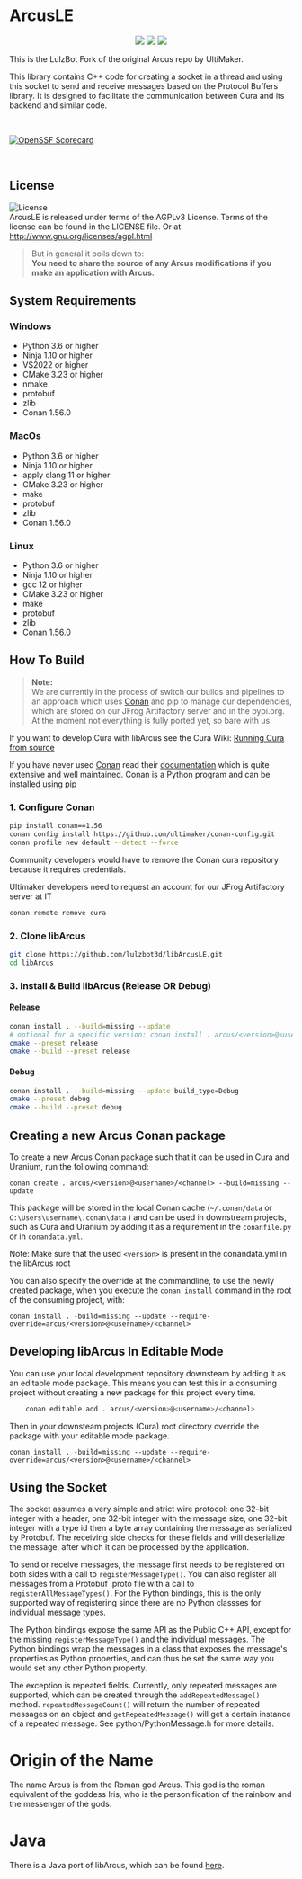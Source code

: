 # ArcusLE

<p align="center">
    <a href="https://github.com/lulzbot3d/libArcusLE/actions/workflows/conan-package.yml" alt="Conan Package">
        <img src="https://github.com/lulzbot3d/libArcusLE/actions/workflows/conan-package.yml/badge.svg" /></a>
    <a href="https://github.com/lulzbot3d/libArcusLE" alt="Repo Size">
        <img src="https://img.shields.io/github/repo-size/lulzbot3d/libArcusLE?style=flat" /></a>
    <a href="https://github.com/lulzbot3d/libArcusLE/blob/master/LICENSE" alt="License">
        <img src="https://img.shields.io/github/license/lulzbot3d/libArcusLE?style=flat" /></a>
</p>

This is the LulzBot Fork of the original Arcus repo by UltiMaker.

This library contains C++ code for creating a socket in a thread and using this socket to send and receive messages
based on the Protocol Buffers library. It is designed to facilitate the communication between Cura and its backend and similar code.

<br>

[![OpenSSF Scorecard](https://api.securityscorecards.dev/projects/github.com/lulzbot3d/libArcusLE/badge)](https://api.securityscorecards.dev/projects/github.com/lulzbot3d/libArcusLE)

<br>

## License

![License](https://img.shields.io/github/license/lulzbot3d/libArcusLE?style=flat)  
ArcusLE is released under terms of the AGPLv3 License. Terms of the license can be found in the LICENSE file. Or at
http://www.gnu.org/licenses/agpl.html

> But in general it boils down to:  
> **You need to share the source of any Arcus modifications if you make an application with Arcus.**

## System Requirements

### Windows
- Python 3.6 or higher
- Ninja 1.10 or higher
- VS2022 or higher
- CMake 3.23 or higher
- nmake
- protobuf
- zlib
- Conan 1.56.0

### MacOs
- Python 3.6 or higher
- Ninja 1.10 or higher
- apply clang 11 or higher
- CMake 3.23 or higher
- make
- protobuf
- zlib
- Conan 1.56.0

### Linux
- Python 3.6 or higher
- Ninja 1.10 or higher
- gcc 12 or higher
- CMake 3.23 or higher
- make
- protobuf
- zlib
- Conan 1.56.0


## How To Build

> **Note:**  
> We are currently in the process of switch our builds and pipelines to an approach which uses [Conan](https://conan.io/)
> and pip to manage our dependencies, which are stored on our JFrog Artifactory server and in the pypi.org.
> At the moment not everything is fully ported yet, so bare with us.

If you want to develop Cura with libArcus see the Cura Wiki: [Running Cura from source](https://github.com/Ultimaker/Cura/wiki/Running-Cura-from-Source)

If you have never used [Conan](https://conan.io/) read their [documentation](https://docs.conan.io/en/latest/index.html)
which is quite extensive and well maintained. Conan is a Python program and can be installed using pip

### 1. Configure Conan

```bash
pip install conan==1.56
conan config install https://github.com/ultimaker/conan-config.git
conan profile new default --detect --force
```

Community developers would have to remove the Conan cura repository because it requires credentials. 

Ultimaker developers need to request an account for our JFrog Artifactory server at IT
```bash
conan remote remove cura
```

### 2. Clone libArcus
```bash
git clone https://github.com/lulzbot3d/libArcusLE.git
cd libArcus
```

### 3. Install & Build libArcus (Release OR Debug)

#### Release
```bash
conan install . --build=missing --update
# optional for a specific version: conan install . arcus/<version>@<user>/<channel> --build=missing --update
cmake --preset release
cmake --build --preset release
```

#### Debug

```bash
conan install . --build=missing --update build_type=Debug
cmake --preset debug
cmake --build --preset debug
```

## Creating a new Arcus Conan package

To create a new Arcus Conan package such that it can be used in Cura and Uranium, run the following command:

```shell
conan create . arcus/<version>@<username>/<channel> --build=missing --update
```

This package will be stored in the local Conan cache (`~/.conan/data` or `C:\Users\username\.conan\data` ) and can be used in downstream
projects, such as Cura and Uranium by adding it as a requirement in the `conanfile.py` or in `conandata.yml`.

Note: Make sure that the used `<version>` is present in the conandata.yml in the libArcus root

You can also specify the override at the commandline, to use the newly created package, when you execute the `conan install`
command in the root of the consuming project, with:


```shell
conan install . -build=missing --update --require-override=arcus/<version>@<username>/<channel>
```

## Developing libArcus In Editable Mode

You can use your local development repository downsteam by adding it as an editable mode package.
This means you can test this in a consuming project without creating a new package for this project every time.

```bash
    conan editable add . arcus/<version>@<username>/<channel>
```

Then in your downsteam projects (Cura) root directory override the package with your editable mode package.  

```shell
conan install . -build=missing --update --require-override=arcus/<version>@<username>/<channel>
```

## Using the Socket


The socket assumes a very simple and strict wire protocol: one 32-bit integer with
a header, one 32-bit integer with the message size, one 32-bit integer with a type id
then a byte array containing the message as serialized by Protobuf. The receiving side
checks for these fields and will deserialize the message, after which it can be processed 
by the application.

To send or receive messages, the message first needs to be registered on both sides with 
a call to `registerMessageType()`. You can also register all messages from a Protobuf 
 .proto file with a call to `registerAllMessageTypes()`. For the Python bindings, this 
is the only supported way of registering since there are no Python classses for 
individual message types.

The Python bindings expose the same API as the Public C++ API, except for the missing
`registerMessageType()` and the individual messages. The Python bindings wrap the
messages in a class that exposes the message's properties as Python properties, and
can thus be set the same way you would set any other Python property. 

The exception is repeated fields. Currently, only repeated messages are supported, which
can be created through the `addRepeatedMessage()` method. `repeatedMessageCount()` will
return the number of repeated messages on an object and `getRepeatedMessage()` will get
a certain instance of a repeated message. See python/PythonMessage.h for more details.

Origin of the Name
==================

The name Arcus is from the Roman god Arcus. This god is the roman equivalent of
the goddess Iris, who is the personification of the rainbow and the messenger
of the gods.

Java
====
There is a Java port of libArcus, which can be found [here](https://github.com/Ocarthon/libArcus-Java).
